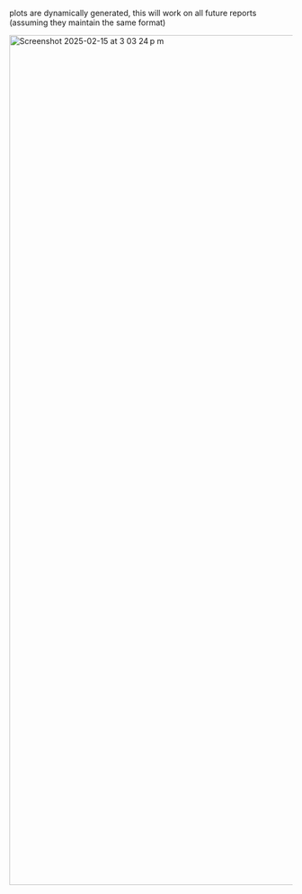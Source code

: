 plots are dynamically generated, this will work on all future reports (assuming they maintain the same format)

<img width="1512" alt="Screenshot 2025-02-15 at 3 03 24 p m" src="https://github.com/user-attachments/assets/93db35e4-c544-4124-a59e-f2aeaf9a0f1d" />
